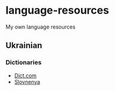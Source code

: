 # language-resources
My own language resources

## Ukrainian

### Dictionaries

- [Dict.com](https://www.dict.com/ukrainian-english/)
- [Slovnenya](https://slovnenya.com/dictionary/)
